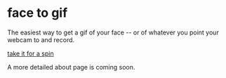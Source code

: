 face to gif
=========

The easiest way to get a gif of your face -- or of whatever you point your webcam to and record.

[take it for a spin](http://hdragomir.github.io/facetogif/)

A more detailed about page is coming soon.
